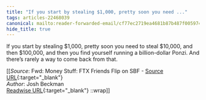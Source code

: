 ```yaml
---
title: "If you start by stealing $1,000, pretty soon you need ..."
tags: articles-22468039
canonical: mailto:reader-forwarded-email/cf77ec2719ea4681b87b487f00597453
hide_title: true
---
```


If you start by stealing $1,000, pretty soon you need to steal $10,000, and then $100,000, and then you find yourself running a billion-dollar Ponzi. And there’s rarely a way to come back from that.


[[_Source_: Fwd: Money Stuff: FTX Friends Flip on SBF - [Source URL](mailto:reader-forwarded-email/cf77ec2719ea4681b87b487f00597453){:target="_blank"}<br>
_Author_: Josh Beckman<br>
[Readwise URL](https://readwise.io/open/442185275){:target="_blank"}
::wrap]]